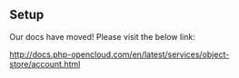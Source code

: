 ## Setup

Our docs have moved! Please visit the below link:

http://docs.php-opencloud.com/en/latest/services/object-store/account.html
